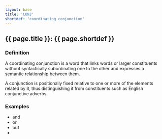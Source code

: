 ```yaml
---
layout: base
title: 'CONJ'
shortdef: 'coordinating conjunction'
---
```


## {{ page.title }}: {{ page.shortdef }}

### Definition

A coordinating conjunction is a word that links words or larger constituents without syntactically subordinating one to the other and expresses a semantic relationship between them.
 	
A conjunction is positionally fixed relative to one or more of the elements related by it, thus distinguishing it from constituents such as English conjunctive adverbs.

### Examples

 - and
 - or
 - but
 - 
 
